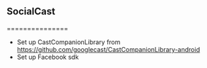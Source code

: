 ## SocialCast
===============

- Set up CastCompanionLibrary from https://github.com/googlecast/CastCompanionLibrary-android
- Set up Facebook sdk
